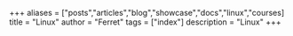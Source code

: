 +++
aliases = ["posts","articles","blog","showcase","docs","linux","courses]
title = "Linux"
author = "Ferret"
tags = ["index"]
description = "Linux"
+++